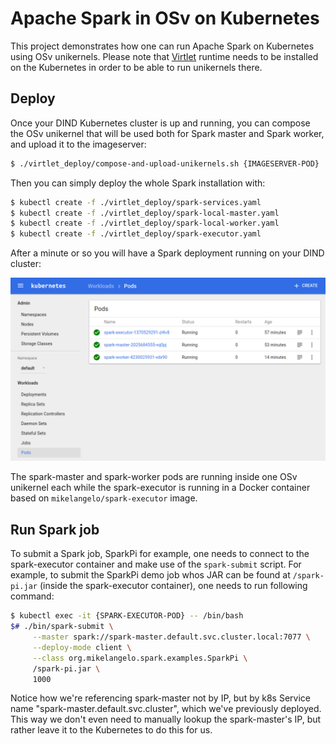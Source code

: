 # Apache Spark in OSv on Kubernetes
This project demonstrates how one can run Apache Spark on Kubernetes using OSv unikernels.
Please note that [Virtlet](https://github.com/Mirantis/virtlet) runtime needs to be installed on the
Kubernetes in order to be able to run unikernels there.

## Deploy
Once your DIND Kubernetes cluster is up and running, you can compose the OSv unikernel
that will be used both for Spark master and Spark worker, and upload it to the imageserver:

```bash
$ ./virtlet_deploy/compose-and-upload-unikernels.sh {IMAGESERVER-POD}
```

Then you can simply deploy the whole Spark installation with:

```bash
$ kubectl create -f ./virtlet_deploy/spark-services.yaml
$ kubectl create -f ./virtlet_deploy/spark-local-master.yaml
$ kubectl create -f ./virtlet_deploy/spark-local-worker.yaml
$ kubectl create -f ./virtlet_deploy/spark-executor.yaml
```

After a minute or so you will have a Spark deployment running on your DIND cluster:

![Pods](doc/pods.png)

The spark-master and spark-worker pods are running inside one OSv unikernel each while the
spark-executor is running in a Docker container based on `mikelangelo/spark-executor` image.

## Run Spark job
To submit a Spark job, SparkPi for example, one needs to connect to the spark-executor container and
make use of the `spark-submit` script. For example, to submit the SparkPi demo job whos JAR can
be found at `/spark-pi.jar` (inside the spark-executor
container), one needs to run following command:

```bash
$ kubectl exec -it {SPARK-EXECUTOR-POD} -- /bin/bash
$# ./bin/spark-submit \
     --master spark://spark-master.default.svc.cluster.local:7077 \
     --deploy-mode client \
     --class org.mikelangelo.spark.examples.SparkPi \
     /spark-pi.jar \
     1000
```

Notice how we're referencing spark-master not by IP, but by k8s Service name
"spark-master.default.svc.cluster", which we've previously deployed. This way we don't even need
to manually lookup the spark-master's IP, but rather leave it to the Kubernetes to do this for us.
